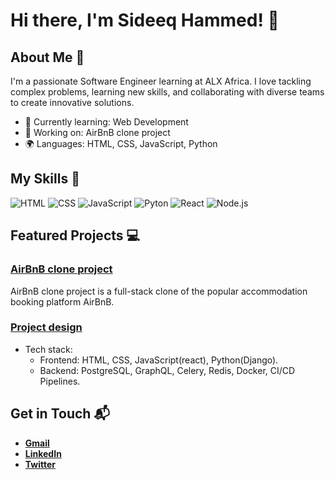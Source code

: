 # Hi there, I'm Sideeq Hammed! 👋
<!--
![Banner Image](your_banner_image_url_here)
-->
## About Me 🚀

I'm a passionate Software Engineer learning at ALX Africa. I love tackling complex problems, learning new skills, and collaborating with diverse teams to create innovative solutions.

- 🌱 Currently learning: Web Development 
- 🔭 Working on: AirBnB clone project
- 🌍 Languages: HTML, CSS, JavaScript, Python
<!-- - ⚡ Fun fact: **[a fun fact about yourself]** -->

## My Skills 🧠

![HTML](https://img.shields.io/badge/-HTML-E34F26?style=flat-square&logo=html5&logoColor=white)
![CSS](https://img.shields.io/badge/-CSS-1572B6?style=flat-square&logo=css3&logoColor=white)
![JavaScript](https://img.shields.io/badge/-JavaScript-F7DF1E?style=flat-square&logo=javascript&logoColor=black)
![Pyton](https://img.shields.io/badge/Python-FFD43B?style=for-the-badge&logo=python&logoColor=blue)
![React](https://img.shields.io/badge/-React-61DAFB?style=flat-square&logo=react&logoColor=black)
![Node.js](https://img.shields.io/badge/-Node.js-339933?style=flat-square&logo=node.js&logoColor=white)

<!--
*Replace the above skill badges with your own skills and expertise. To create more badges, use [checkout this repo](https://github.com/alexandresanlim/Badges4-README.md-Profile).*
-->

## Featured Projects 💻

### [AirBnB clone project](https://github.com/sideeqhammed/airbnb-clone-project)

AirBnB clone project is a full-stack clone of the popular accommodation booking platform AirBnB.

### [Project design](https://drive.google.com/file/d/1bDkBhKO0YJDLMsU1zMbuBi9uHrQ4X52A/view?usp=drivesdk)

- Tech stack:
  - Frontend: HTML, CSS, JavaScript(react), Python(Django).
  - Backend: PostgreSQL, GraphQL, Celery, Redis, Docker, CI/CD Pipelines.<!-- This project demonstrates my ability to **[skills demonstrated by the project]**. You can check out the repository [here](project_1_repository_link). -->

<!--
### [Project 2 Title](project_2_link)

![Project 2 Screenshot](project_2_screenshot_url)

**[Project 2 Title]** is a **[brief project description]** built with **[technologies used]**. This project showcases my skills in **[skills demonstrated by the project]**. You can check out the repository [here](project_2_repository_link).
-->

## Get in Touch 📬

<!-- - **[Personal Website / Blog]**(your_website_or_blog_link) -->
- **[Gmail](sideeqhammed05@gmail.com)**
- **[LinkedIn](https://www.linkedin.com/in/sideeqhammed)**
- **[Twitter](https://x.com/sideeq_hammed)**



